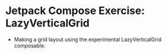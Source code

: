 # Jetpack Compose Exercise: LazyVerticalGrid
- Making a grid layout using the experimental LazyVerticalGrid composable.
